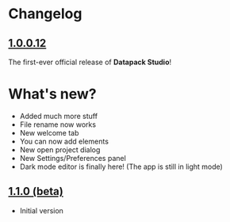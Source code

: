 # Changelog

## [1.0.0.12](https://github.com/yeppiidev/MinecraftDatapackStudio/releases/tag/v1.0.0.12)
The first-ever official release of **Datapack Studio**!

# What's new?
- Added much more stuff
- File rename now works
- New welcome tab
- You can now add elements
- New open project dialog
- New Settings/Preferences panel
- Dark mode editor is finally here! (The app is still in light mode)

## [1.1.0 (beta)](https://github.com/yeppiidev/MinecraftDatapackStudio/releases/tag/v1.1.0-beta)
- Initial version
